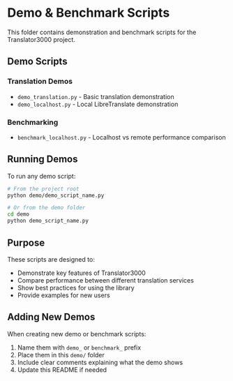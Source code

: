 # Demo & Benchmark Scripts

This folder contains demonstration and benchmark scripts for the Translator3000 project.

## Demo Scripts

### Translation Demos
- `demo_translation.py` - Basic translation demonstration
- `demo_localhost.py` - Local LibreTranslate demonstration

### Benchmarking
- `benchmark_localhost.py` - Localhost vs remote performance comparison

## Running Demos

To run any demo script:

```bash
# From the project root
python demo/demo_script_name.py

# Or from the demo folder
cd demo
python demo_script_name.py
```

## Purpose

These scripts are designed to:
- Demonstrate key features of Translator3000
- Compare performance between different translation services
- Show best practices for using the library
- Provide examples for new users

## Adding New Demos

When creating new demo or benchmark scripts:
1. Name them with `demo_` or `benchmark_` prefix
2. Place them in this `demo/` folder
3. Include clear comments explaining what the demo shows
4. Update this README if needed
